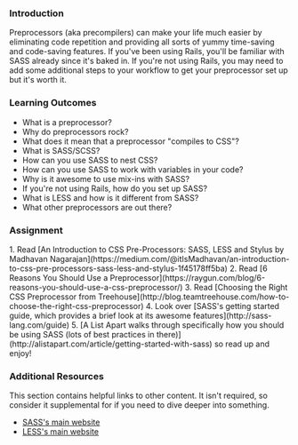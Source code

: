 ### Introduction

Preprocessors (aka precompilers) can make your life much easier by eliminating code repetition and providing all sorts of yummy time-saving and code-saving features. If you've been using Rails, you'll be familiar with SASS already since it's baked in. If you're not using Rails, you may need to add some additional steps to your workflow to get your preprocessor set up but it's worth it.

### Learning Outcomes

- What is a preprocessor?
- Why do preprocessors rock?
- What does it mean that a preprocessor "compiles to CSS"?
- What is SASS/SCSS?
- How can you use SASS to nest CSS?
- How can you use SASS to work with variables in your code?
- Why is it awesome to use mix-ins with SASS?
- If you're not using Rails, how do you set up SASS?
- What is LESS and how is it different from SASS?
- What other preprocessors are out there?

### Assignment

<div class="lesson-content__panel" markdown="1">
1. Read [An Introduction to CSS Pre-Processors: SASS, LESS and Stylus by Madhavan Nagarajan](https://medium.com/@itIsMadhavan/an-introduction-to-css-pre-processors-sass-less-and-stylus-1f45178ff5ba)
2. Read [6 Reasons You Should Use a Preprocessor](https://raygun.com/blog/6-reasons-you-should-use-a-css-preprocessor/)
3. Read [Choosing the Right CSS Preprocessor from Treehouse](http://blog.teamtreehouse.com/how-to-choose-the-right-css-preprocessor)
4. Look over [SASS's getting started guide, which provides a brief look at its awesome features](http://sass-lang.com/guide)
5. [A List Apart walks through specifically how you should be using SASS (lots of best practices in there)](http://alistapart.com/article/getting-started-with-sass) so read up and enjoy!
</div>

### Additional Resources

This section contains helpful links to other content. It isn't required, so consider it supplemental for if you need to dive deeper into something.

- [SASS's main website](http://sass-lang.com/)
- [LESS's main website](http://www.lesscss.org/)
